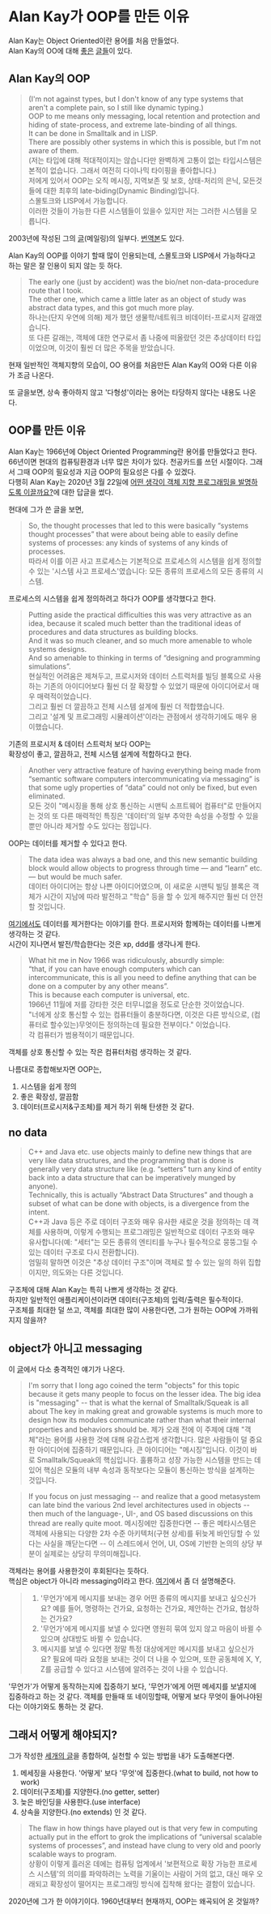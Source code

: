 # Alan Kay가 OOP를 만든 이유
Alan Kay는 Object Oriented이란 용어를 처음 만들었다.   
Alan Kay의 OO에 대해 [좋은](https://velog.io/@eddy_song/alan-kay-OOP) [글](https://medium.com/javascript-scene/the-forgotten-history-of-oop-88d71b9b2d9f)[들](https://wiki.c2.com/?AlanKaysDefinitionOfObjectOriented)이 있다.  

## Alan Kay의 OOP
>(I'm not against types, but I don't know of any type systems that aren't a complete pain, so I still like dynamic typing.)  
OOP to me means only messaging, local retention and protection and hiding of state-process, and extreme late-binding of all things.  
It can be done in Smalltalk and in LISP.  
There are possibly other systems in which this is possible, but I'm not aware of them.  
(저는 타입에 대해 적대적이지는 않습니다만 완벽하게 고통이 없는 타입시스템은 본적이 없습니다. 그래서 여전히 다이나믹 타이핑을 좋아합니다.)  
저에게 있어서 OOP는 오직 메시징, 지역보존 및 보호, 상태-처리의 은닉, 모든것들에 대한 최후의 late-biding(Dynamic Binding)입니다.  
스몰토크와 LISP에서 가능합니다.  
이러한 것들이 가능한 다른 시스템들이 있을수 있지만 저는 그러한 시스템을 모릅니다.  

2003년에 작성된 그의 [글](http://userpage.fu-berlin.de/~ram/pub/pub_jf47ht81Ht/doc_kay_oop_en)(메일링)의 일부다. [번역본](http://everdeenoop.blogspot.com/2017/01/alan-kay-oop.html)도 있다.

Alan Kay의 OOP를 이야기 할때 많이 인용되는데, 스몰토크와 LISP에서 가능하다고 하는 말은 잘 인용이 되지 않는 듯 하다.

>The early one (just by accident) was the bio/net non-data-procedure route that I took.  
The other one, which came a little later as an object of study was abstract data types, and this got much more play.  
하나는(단지 우연에 의해) 제가 했던 생물학/네트워크 비데이터-프로시저 갈래였습니다.  
또 다른 갈래는, 객체에 대한 연구로서 좀 나중에 떠올랐던 것은 추상데이터 타입이었으며, 이것이 훨씬 더 많은 주목을 받았습니다.  

현재 일반적인 객체지향의 모습이, OO 용어를 처음만든 Alan Kay의 OO와 다른 이유가 조금 나온다.  
  
또 글을보면, 상속 좋아하지 않고 '다형성'이라는 용어는 타당하지 않다는 내용도 나온다.

## OOP를 만든 이유
Alan Kay는 1966년에 Object Oriented Programming란 용어를 만들었다고 한다.  
66년이면 현대의 컴퓨팅환경과 너무 많은 차이가 있다. 천공카드를 쓰던 시절이다. 그래서 그때 OOP의 필요성과 지금 OOP의 필요성은 다를 수 있겠다.  
다행히 Alan Kay는 2020년 3월 22일에 [어떤 생각이 객체 지향 프로그래밍을 발명하도록 이끌까요?](https://www.quora.com/What-thought-process-would-lead-one-to-invent-object-oriented-programming/answer/Alan-Kay-11)에 대한 답글을 썼다.  
  
현대에 그가 쓴 글을 보면,
> So, the thought processes that led to this were basically “systems thought processes” that were about being able to easily define systems of processes: any kinds of systems of any kinds of processes.  
> 따라서 이를 이끈 사고 프로세스는 기본적으로 프로세스의 시스템을 쉽게 정의할 수 있는 '시스템 사고 프로세스'였습니다: 모든 종류의 프로세스의 모든 종류의 시스템.  

프로세스의 시스템을 쉽게 정의하려고 하다가 OOP를 생각했다고 한다.

> Putting aside the practical difficulties this was very attractive as an idea, because it scaled much better than the traditional ideas of procedures and data structures as building blocks.  
> And it was so much cleaner, and so much more amenable to whole systems designs.  
> And so amenable to thinking in terms of “designing and programming simulations”.  
> 현실적인 어려움은 제쳐두고, 프로시저와 데이터 스트럭처를 빌딩 블록으로 사용하는 기존의 아이디어보다 훨씬 더 잘 확장할 수 있었기 때문에 아이디어로서 매우 매력적이었습니다.  
> 그리고 훨씬 더 깔끔하고 전체 시스템 설계에 훨씬 더 적합했습니다.  
> 그리고 '설계 및 프로그래밍 시뮬레이션'이라는 관점에서 생각하기에도 매우 용이했습니다.  

기존의 프로시저 & 데이터 스트럭처 보다 OOP는   
확장성이 좋고, 깔끔하고, 전체 시스템 설계에 적합하다고 한다.

> Another very attractive feature of having everything being made from “semantic software computers intercommunicating via messaging” is that some ugly properties of “data” could not only be fixed, but even eliminated.  
> 모든 것이 "메시징을 통해 상호 통신하는 시맨틱 소프트웨어 컴퓨터"로 만들어지는 것의 또 다른 매력적인 특징은 '데이터'의 일부 추악한 속성을 수정할 수 있을 뿐만 아니라 제거할 수도 있다는 점입니다.

OOP는 데이터를 제거할 수 있다고 한다.

> The data idea was always a bad one, and this new semantic building block would allow objects to progress through time — and “learn” etc. — but would be much safer.  
> 데이터 아이디어는 항상 나쁜 아이디어였으며, 이 새로운 시맨틱 빌딩 블록은 객체가 시간이 지남에 따라 발전하고 "학습" 등을 할 수 있게 해주지만 훨씬 더 안전할 것입니다.

[여기에서도](http://userpage.fu-berlin.de/~ram/pub/pub_jf47ht81Ht/doc_kay_oop_en) 데이터를 제거한다는 이야기를 한다. 프로시저와 함께하는 데이터를 나쁘게 생각하는 것 같다.      
시간이 지나면서 발전/학습한다는 것은 xp, ddd를 생각나게 한다.

> What hit me in Nov 1966 was ridiculously, absurdly simple:  
> “that, if you can have enough computers which can intercommunicate, this is all you need to define anything that can be done on a computer by any other means”.   
> This is because each computer is universal, etc.  
> 1966년 11월에 저를 강타한 것은 터무니없을 정도로 단순한 것이었습니다.  
> "너에게 상호 통신할 수 있는 컴퓨터들이 충분하다면, 이것은 다른 방식으로, (컴퓨터로 할수있는)무엇이든 정의하는데 필요한 전부이다." 이었습니다.   
> 각 컴퓨터가 범용적이기 때문입니다.  

객체를 상호 통신할 수 있는 작은 컴퓨터처럼 생각하는 것 같다.

나름대로 종합해보자면 OOP는,  
1. 시스템을 쉽게 정의
2. 좋은 확장성, 깔끔함
3. 데이터(프로시저&구조체)를 제거
하기 위해 탄생한 것 같다.

## no data
> C++ and Java etc. use objects mainly to define new things that are very like data structures, and the programming that is done is generally very data structure like (e.g. “setters” turn any kind of entity back into a data structure that can be imperatively munged by anyone).   
> Technically, this is actually “Abstract Data Structures” and though a subset of what can be done with objects, is a divergence from the intent.  
> C++과 Java 등은 주로 데이터 구조와 매우 유사한 새로운 것을 정의하는 데 객체를 사용하며, 이렇게 수행되는 프로그래밍은 일반적으로 데이터 구조와 매우 유사합니다(예: "세터"는 모든 종류의 엔티티를 누구나 필수적으로 뭉뚱그릴 수 있는 데이터 구조로 다시 전환합니다).   
> 엄밀히 말하면 이것은 "추상 데이터 구조"이며 객체로 할 수 있는 일의 하위 집합이지만, 의도와는 다른 것입니다.

구조체에 대해 Alan Kay는 특히 나쁘게 생각하는 것 같다.   
하지만 일반적인 애플리케이션이라면 데이터(구조체)의 입력/출력은 필수적이다.  
구조체를 최대한 덜 쓰고, 객체를 최대한 많이 사용한다면, 그가 원하는 OOP에 가까워지지 않을까?

## object가 아니고 messaging
이 [글](http://lists.squeakfoundation.org/pipermail/squeak-dev/1998-October/017019.html)에서 다소 충격적인 얘기가 나온다.
> I'm sorry that I long ago coined the term "objects" for this topic because it gets many people to focus on the lesser idea.
> The big idea is "messaging" -- that is what the kernal of Smalltalk/Squeak is all about
> The key in making great and growable systems is much more to design how its modules communicate rather than what their internal properties and behaviors should be.
> 제가 오래 전에 이 주제에 대해 "객체"라는 용어를 사용한 것에 대해 유감스럽게 생각합니다. 많은 사람들이 덜 중요한 아이디어에 집중하기 때문입니다.
> 큰 아이디어는 "메시징"입니다. 이것이 바로 Smalltalk/Squeak의 핵심입니다.
> 훌륭하고 성장 가능한 시스템을 만드는 데 있어 핵심은 모듈의 내부 속성과 동작보다는 모듈이 통신하는 방식을 설계하는 것입니다.
 
> If you focus on just messaging -- and realize that a good metasystem can late bind the various 2nd level architectures used in objects -- then much of the language-, UI-, and OS based discussions on this thread are really quite moot.
> 메시징에만 집중한다면 -- 좋은 메타시스템은 객체에 사용되는 다양한 2차 수준 아키텍처(구현 상세)를 뒤늦게 바인딩할 수 있다는 사실을 깨닫는다면 -- 이 스레드에서 언어, UI, OS에 기반한 논의의 상당 부분이 실제로는 상당히 무의미해집니다.

객체라는 용어를 사용한것이 후회된다는 듯하다.  
핵심은 object가 아니라 messaging이라고 한다. 
[여기](https://www.quora.com/Why-is-object-oriented-programming-more-about-messaging-than-objects/answer/Alan-Kay-11)에서 좀 더 설명해준다.

> 1. '무언가'에게 메시지를 보내는 경우 어떤 종류의 메시지를 보내고 싶으신가요? 예를 들어, 명령하는 건가요, 요청하는 건가요, 제안하는 건가요, 협상하는 건가요?
> 2. '무언가'에게 메시지를 보낼 수 있다면 영원히 묶여 있지 않고 마음이 바뀔 수 있으며 상대방도 바뀔 수 있습니다.
> 3. 메시지를 보낼 수 있다면 정말 특정 대상에게만 메시지를 보내고 싶으신가요? 필요에 따라 요청을 보내는 것이 더 나을 수 있으며, 또한 공동체에 X, Y, Z를 공급할 수 있다고 시스템에 알려주는 것이 나을 수 있습니다.

'무언가'가 어떻게 동작하는지에 집중하기 보다, '무언가'에게 어떤 메세지를 보낼지에 집중하라고 하는 것 같다.
객체를 만들때 또 네이밍할때, 어떻게 보다 무엇이 들어나야된다는 이야기와도 통하는 것 같다.

## 그래서 어떻게 해야되지?

그가 작성한 [세](http://userpage.fu-berlin.de/~ram/pub/pub_jf47ht81Ht/doc_kay_oop_en)[개](https://www.quora.com/What-thought-process-would-lead-one-to-invent-object-oriented-programming/answer/Alan-Kay-11)[의 글](http://lists.squeakfoundation.org/pipermail/squeak-dev/1998-October/017019.html)을 종합하여, 실천할 수 있는 방법을 내가 도출해본다면.
1. 메세징을 사용한다. '어떻게' 보다 '무엇'에 집중한다.(what to build, not how to work)
2. 데이터(구조체)를 지양한다.(no getter, setter)
3. 늦은 바인딩을 사용한다.(use interface)
4. 상속을 지양한다.(no extends)
인 것 같다.

> The flaw in how things have played out is that very few in computing actually put in the effort to grok the implications of “universal scalable systems of processes”, and instead have clung to very old and poorly scalable ways to program.  
> 상황이 이렇게 흘러온 데에는 컴퓨팅 업계에서 '보편적으로 확장 가능한 프로세스 시스템'의 의미를 파악하려는 노력을 기울이는 사람이 거의 없고, 대신 매우 오래되고 확장성이 떨어지는 프로그래밍 방식에 집착해 왔다는 결함이 있습니다.

2020년에 그가 한 이야기이다. 1960년대부터 현재까지, OOP는 왜곡되어 온 것일까?  
